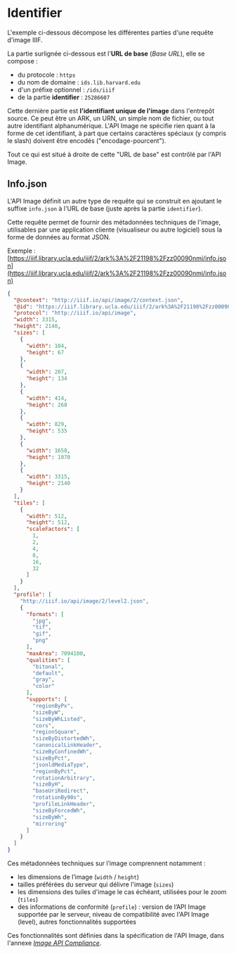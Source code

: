 # Identifier

<script src="../../viewer.js"></script>
<script src="../../extras.js"></script>

L'exemple ci-dessous décompose les différentes parties d'une requête d'image IIIF.

La partie surlignée ci-dessous est l'**URL de base** (_Base URL_), elle se compose :

  - du protocole : `https`
  - du nom de domaine : `ids.lib.harvard.edu`
  - d'un préfixe optionnel : `/ids/iiif`
  - de la partie **identifier** : `25286607`

Cette dernière partie est **l'identifiant unique de l'image** dans l'entrepôt source. Ce peut être un ARK, un URN, un simple nom de fichier, ou tout autre identifiant alphanumérique. L'API Image ne spécifie rien quant à la forme de cet identifiant, à part que certains caractères spéciaux (y compris le slash) doivent être encodés ("encodage-pourcent").

Tout ce qui est situé à droite de cette "URL de base" est contrôlé par l'API Image.

<div id="image_api_demo2">
</div>
<script>
   addViewer({
        div: 'image_api_demo2',
        images: [
            'https://ids.lib.harvard.edu/ids/iiif/25286607',
            'https://dlcs.io/iiif-img/wellcome/5/b14658197.jp2',
            'https://ids.si.edu/ids/iiif/CHSDM-317E001E9E352-000001'
            ],
        sizes: [
            '500,',
            '500,500',
            '!500,500'
        ],
        regions: [
            'full',
            'square',
            '1000,100,3000,2000',
            '2000,3000,2000,2000',
        ],
        highlight: [
            'identifier'
        ]
   });
</script>  

## Info.json

L'API Image définit un autre type de requête qui se construit en ajoutant le suffixe `info.json` à l'URL de base (juste après la partie `identifier`).

Cette requête permet de fournir des métadonnées techniques de l'image, utilisables par une application cliente (visualiseur ou autre logiciel) sous la forme de données au format JSON.

Exemple : [https://iiif.library.ucla.edu/iiif/2/ark%3A%2F21198%2Fzz00090nmj/info.json](https://iiif.library.ucla.edu/iiif/2/ark%3A%2F21198%2Fzz00090nmj/info.json)

```json
{
  "@context": "http://iiif.io/api/image/2/context.json",
  "@id": "https://iiif.library.ucla.edu/iiif/2/ark%3A%2F21198%2Fzz00090nmj",
  "protocol": "http://iiif.io/api/image",
  "width": 3315,
  "height": 2140,
  "sizes": [
    {
      "width": 104,
      "height": 67
    },
    {
      "width": 207,
      "height": 134
    },
    {
      "width": 414,
      "height": 268
    },
    {
      "width": 829,
      "height": 535
    },
    {
      "width": 1658,
      "height": 1070
    },
    {
      "width": 3315,
      "height": 2140
    }
  ],
  "tiles": [
    {
      "width": 512,
      "height": 512,
      "scaleFactors": [
        1,
        2,
        4,
        8,
        16,
        32
      ]
    }
  ],
  "profile": [
    "http://iiif.io/api/image/2/level2.json",
    {
      "formats": [
        "jpg",
        "tif",
        "gif",
        "png"
      ],
      "maxArea": 7094100,
      "qualities": [
        "bitonal",
        "default",
        "gray",
        "color"
      ],
      "supports": [
        "regionByPx",
        "sizeByW",
        "sizeByWhListed",
        "cors",
        "regionSquare",
        "sizeByDistortedWh",
        "canonicalLinkHeader",
        "sizeByConfinedWh",
        "sizeByPct",
        "jsonldMediaType",
        "regionByPct",
        "rotationArbitrary",
        "sizeByH",
        "baseUriRedirect",
        "rotationBy90s",
        "profileLinkHeader",
        "sizeByForcedWh",
        "sizeByWh",
        "mirroring"
      ]
    }
  ]
}
```

Ces métadonnées techniques sur l’image comprennent notamment :

- les dimensions de l’image (`width` / `height`)
- tailles préférées du serveur qui délivre l'image (`sizes`)
- les dimensions des tuiles d'image le cas échéant, utilisées pour le zoom (`tiles`)
- des informations de conformité (`profile`) : version de l’API Image supportée par le serveur, niveau de compatibilité avec l'API Image (level), autres fonctionnalités supportées

Ces fonctionnalités sont définies dans la spécification de l'API Image, dans l'annexe _[Image API Compliance](https://iiif.io/api/image/2.1/compliance/)_.
